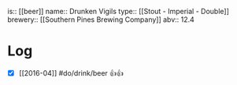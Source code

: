 is:: [[beer]]
name:: Drunken Vigils
type:: [[Stout - Imperial - Double]]
brewery:: [[Southern Pines Brewing Company]]
abv:: 12.4

# Log
- [x] [[2016-04]] #do/drink/beer 👍👍
